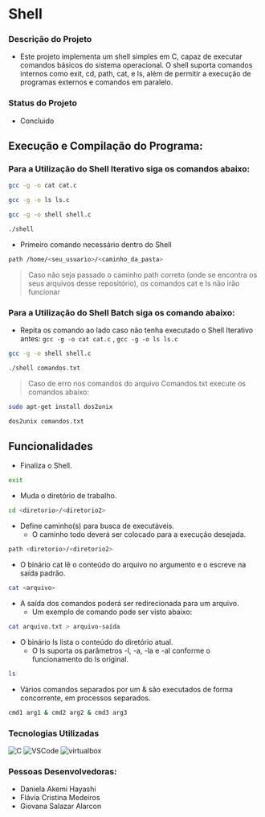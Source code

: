# Shell

### Descrição do Projeto
- Este projeto implementa um shell simples em C, capaz de executar comandos básicos do sistema operacional. O shell suporta comandos internos como exit, cd, path, cat, e ls, além de permitir a execução de programas externos e comandos em paralelo.

### Status do Projeto
- Concluido

## Execução e Compilação do Programa:

### Para a Utilização do Shell Iterativo siga os comandos abaixo:
```sh
gcc -g -o cat cat.c
```
```sh
gcc -g -o ls ls.c
```
```sh
gcc -g -o shell shell.c
```
```sh
./shell
```
- Primeiro comando necessário dentro do Shell
```sh
path /home/<seu_usuario>/<caminho_da_pasta>
```
> Caso não seja passado o caminho path correto (onde se encontra os seus arquivos desse repositório), os comandos cat e ls não irão funcionar

### Para a Utilização do Shell Batch siga os comando abaixo:
- Repita os comando ao lado caso não tenha executado o Shell Iterativo antes: `gcc -g -o cat cat.c` , `gcc -g -o ls ls.c` 
```sh
gcc -g -o shell shell.c
```
```sh
./shell comandos.txt
```
> Caso de erro nos comandos do arquivo Comandos.txt execute os comandos abaixo:
```sh
sudo apt-get install dos2unix
```
```sh
dos2unix comandos.txt
```

## Funcionalidades
- Finaliza o Shell.
```sh
exit
```
- Muda o diretório de trabalho.
```sh
cd <diretorio>/<diretorio2>
```
- Define caminho(s) para busca de executáveis.
  - O caminho todo deverá ser colocado para a execução desejada.
```sh
path <diretorio>/<diretorio2>
```

- O binário cat <arquivo> lê o conteúdo do arquivo no argumento e o escreve na saída padrão.
```sh
cat <arquivo>
```
- A saída dos comandos poderá ser redirecionada para um arquivo.
  - Um exemplo de comando pode ser visto abaixo:
```sh
cat arquivo.txt > arquivo-saída
```
- O binário ls lista o conteúdo do diretório atual.
  - O ls suporta os parâmetros -l, -a, -la e -al conforme o funcionamento do ls original.
```sh
ls 
```
- Vários comandos separados por um & são executados de forma concorrente, em processos separados.
```sh
cmd1 arg1 & cmd2 arg2 & cmd3 arg3
```


### Tecnologias Utilizadas
![C](https://img.shields.io/badge/c-%2300599C.svg?style=for-the-badge&logo=c&logoColor=white) ![VSCode](https://img.shields.io/badge/VSCode-0078D4?style=for-the-badge&logo=visual%20studio%20code&logoColor=white) ![virtualbox](https://img.shields.io/badge/VirtualBox-183A61?logo=virtualbox&logoColor=white&style=for-the-badge)

### Pessoas Desenvolvedoras: 
- Daniela Akemi Hayashi
- Flávia Cristina Medeiros
- Giovana Salazar Alarcon
